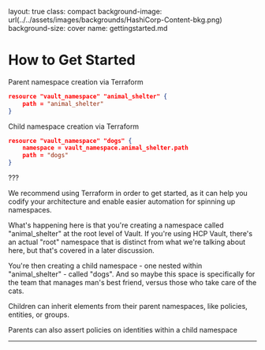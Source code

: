layout: true
class: compact
background-image: url(../../assets/images/backgrounds/HashiCorp-Content-bkg.png)
background-size: cover
name: gettingstarted.md

# How to Get Started

Parent namespace creation via Terraform

<!-- They don't have HCL / Terraform as a supported language, so I'm using JSON -->

```json
resource "vault_namespace" "animal_shelter" {
    path = "animal_shelter"
}
```

Child namespace creation via Terraform

```json
resource "vault_namespace" "dogs" {
    namespace = vault_namespace.animal_shelter.path
    path = "dogs"
}
```

???

We recommend using Terraform in order to get started, as it can help you codify your architecture and enable easier automation for spinning up namespaces. 

What's happening here is that you're creating a namespace called "animal_shelter" at the root level of Vault. If you're using HCP Vault, there's an actual "root" namespace that is distinct from what we're talking about here, but that's covered in a later discussion.

You're then creating a child namespace - one nested within "animal_shelter" - called "dogs". And so maybe this space is specifically for the team that manages man's best friend, versus those who take care of the cats.

Children can inherit elements from their parent namespaces, like policies, entities, or groups.

Parents can also assert policies on identities within a child namespace

---
